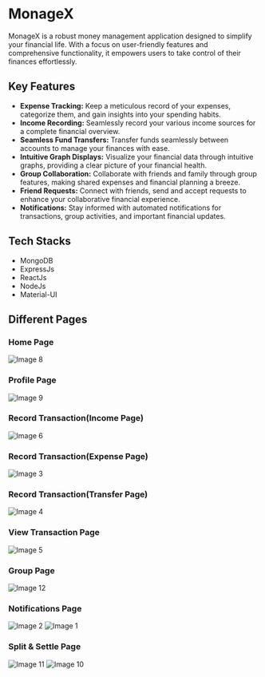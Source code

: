 # MonageX

MonageX is a robust money management application designed to simplify your financial life. With a focus on user-friendly features and comprehensive functionality, it empowers users to take control of their finances effortlessly.

## Key Features

- **Expense Tracking:** Keep a meticulous record of your expenses, categorize them, and gain insights into your spending habits.
- **Income Recording:** Seamlessly record your various income sources for a complete financial overview.
- **Seamless Fund Transfers:** Transfer funds seamlessly between accounts to manage your finances with ease.
- **Intuitive Graph Displays:** Visualize your financial data through intuitive graphs, providing a clear picture of your financial health.
- **Group Collaboration:** Collaborate with friends and family through group features, making shared expenses and financial planning a breeze.
- **Friend Requests:** Connect with friends, send and accept requests to enhance your collaborative financial experience.
- **Notifications:** Stay informed with automated notifications for transactions, group activities, and important financial updates.

## Tech Stacks

- MongoDB
- ExpressJs
- ReactJs
- NodeJs
- Material-UI


## Different Pages


### Home Page

![Image 8](https://github.com/Hardik-111/Monagex/assets/89783619/b07a6a1f-5f82-4147-824c-660f86e08b44)


### Profile Page

![Image 9](https://github.com/Hardik-111/Monagex/assets/89783619/c3675df9-5632-4d7d-bb9c-ada91cd1c962)


### Record Transaction(Income Page)

![Image 6](https://github.com/Hardik-111/Monagex/assets/89783619/a880a64f-5e99-438b-8f23-9a5f3da343b3)


### Record Transaction(Expense Page)
![Image 3](https://github.com/Hardik-111/Monagex/assets/89783619/987fa231-6e39-4d16-9f22-3b800d5bba3e)


### Record Transaction(Transfer Page)
![Image 4](https://github.com/Hardik-111/Monagex/assets/89783619/0095904c-423f-4dc7-bf00-dd9200ed302e)

### View Transaction Page
![Image 5](https://github.com/Hardik-111/Monagex/assets/89783619/ec55d3b9-029c-4886-a1e4-bca6b6658546)

### Group Page
![Image 12](https://github.com/Hardik-111/Monagex/assets/89783619/0f5dabff-086d-4a26-883d-e45c202f41dc)


### Notifications Page
![Image 2](https://github.com/Hardik-111/Monagex/assets/89783619/f5715c58-bfef-428b-b073-90cb608398bd)
![Image 1](https://github.com/Hardik-111/Monagex/assets/89783619/36390e12-2c41-4594-b755-86ab4bd213aa)


### Split & Settle Page
![Image 11](https://github.com/Hardik-111/Monagex/assets/89783619/a939b12c-014f-44a2-83f2-8bafe4a00e74)
![Image 10](https://github.com/Hardik-111/Monagex/assets/89783619/e68dded5-f5d9-4c1c-a4d0-516d66e1572d)



